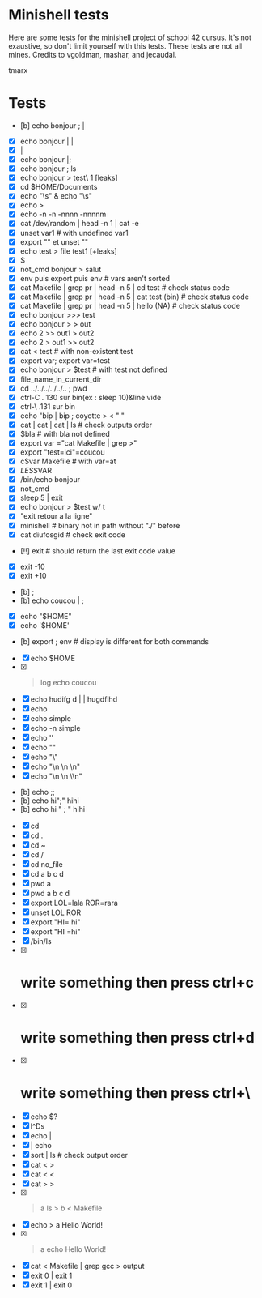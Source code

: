 # Minishell tests

Here are some tests for the minishell project of school 42 cursus. It's not exaustive, so don't limit yourself with this tests.
These tests are not all mines. Credits to vgoldman, mashar, and jecaudal.

tmarx
# Tests

- [b] echo bonjour ; |
- [x] echo bonjour | |
- [x] |
- [x] echo bonjour |;
- [x] echo bonjour \; ls
- [x] echo bonjour > test\ 1 [leaks]
- [x] cd $HOME/Documents
- [x] echo "\s" & echo "\\s"
- [x] echo \>
- [x] echo -n -n -nnnn -nnnnm
- [x] cat /dev/random | head -n 1 | cat -e
- [x] unset var1 # with undefined var1
- [x]  export "" et unset ""
- [x] echo test > file test1 [+leaks]
- [x] $
- [x] not_cmd bonjour > salut
- [x] env puis export puis env # vars aren't sorted
- [x] cat Makefile | grep pr | head -n 5 | cd test # check status code
- [x] cat Makefile | grep pr | head -n 5 | cat test (bin) # check status code
- [x] cat Makefile | grep pr | head -n 5 | hello (NA) # check status code
- [x] echo bonjour >>> test
- [x] echo bonjour > > out
- [x] echo 2 >> out1 > out2
- [x] echo 2 > out1 >> out2
- [x] cat < test # with non-existent test
- [x] export var; export var=test
- [x] echo bonjour > $test # with test not defined
- [x] file_name_in_current_dir
- [x] cd ../../../../../.. ; pwd
- [x] ctrl-C . 130 sur bin(ex : sleep 10)&line vide
- [x] ctrl-\ .131 sur bin
- [x] echo "bip | bip ; coyotte > < \" "
- [x] cat | cat | cat | ls # check outputs order
- [x] $bla # with bla not defined
- [x] export var ="cat Makefile | grep >"
- [x] export "test=ici"=coucou
- [x] c$var Makefile # with var=at
- [x] $LESS$VAR
- [x] /bin/echo bonjour
- [x] not_cmd
- [x] sleep 5 | exit
- [x] echo bonjour > $test w/ t
- [x] "exit retour a la ligne"
- [x] minishell # binary not in path without "./" before
- [x] cat diufosgid # check exit code
- [!!] exit # should return the last exit code value
- [x] exit -10
- [x] exit +10
- [b] ;
- [b] echo coucou | ;
- [x] echo "$HOME"
- [x] echo '$HOME'
- [b] export ; env # display is different for both commands
- [x] echo \$HOME
- [x] > log echo coucou
- [x] echo hudifg d | | hugdfihd
- [x] echo
- [x] echo simple
- [x] echo -n simple
- [x] echo '\'
- [x] echo "\"
- [x] echo "\\"
- [x] echo "\n \n \n"
- [x] echo "\n \\n \\\n"
- [b] echo ;;
- [b] echo hi";" hihi
- [b] echo hi "   ;   " hihi
- [x] cd
- [x] cd .
- [x] cd ~
- [x] cd /
- [x] cd no_file
- [x] cd a b c d
- [x] pwd a
- [x] pwd a b c d
- [x] export LOL=lala ROR=rara
- [x] unset LOL ROR
- [x] export "HI= hi"
- [x] export "HI =hi"
- [x] /bin/ls
- [x] # write something then press ctrl+c
- [x] # write something then press ctrl+d
- [x] # write something then press ctrl+\
- [x] echo $?
- [x] l^Ds
- [x] echo |
- [x] | echo
- [x] sort | ls # check output order
- [x] cat < >
- [x] cat < <
- [x] cat > >
- [x] > a ls > b < Makefile
- [x] echo > a Hello World!
- [x] > a echo Hello World!
- [x] cat < Makefile | grep gcc > output
- [x] exit 0 | exit 1
- [x] exit 1 | exit 0
